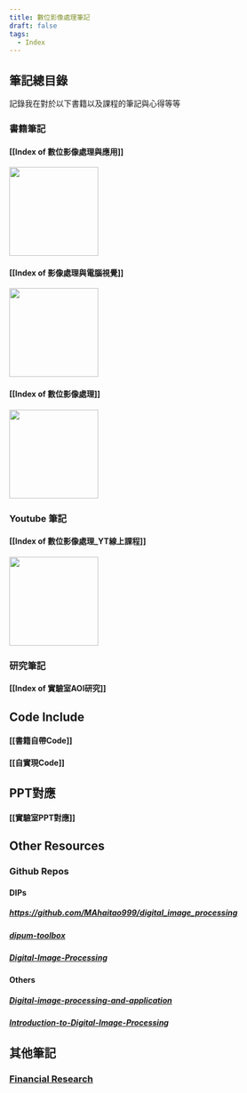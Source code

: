 ```yaml
---
title: 數位影像處理筆記
draft: false
tags:
  - Index
---
```

## 筆記總目錄
記錄我在對於以下書籍以及課程的筆記與心得等等

### 書籍筆記
#### [[Index of 數位影像處理與應用]]
<img src="https://cf-assets1.tenlong.com.tw/images/70698/medium/EU31214.jpg" style="width:10rem">

#### [[Index of 影像處理與電腦視覺]]
<img src="https://faculty.csie.ntust.edu.tw/~klchung/images/IPCV_2015_book_pic.jpg" style="width:10rem">

#### [[Index of 數位影像處理]]
<img src="https://cf-assets1.tenlong.com.tw/images/46846/medium/21011193731087_469_m.jpg" style="width:10rem">

### Youtube 筆記
#### [[Index of 數位影像處理_YT線上課程]]
<img src="https://high.deltamoocx.net/static/deltamoocx/images/banner_all.jpg" style="width:10rem">


### 研究筆記
#### [[Index of 實驗室AOI研究]]

## Code Include
#### [[書籍自帶Code]]
#### [[自實現Code]]

## PPT對應
#### [[實驗室PPT對應]]

## Other Resources
### Github Repos
#### DIPs
##### https://github.com/MAhaitao999/digital_image_processing
##### **[dipum-toolbox](https://github.com/dipum/dipum-toolbox)**
##### [Digital-Image-Processing](https://github.com/webzhuce07/Digital-Image-Processing)

#### Others
##### **[Digital-image-processing-and-application](https://github.com/Fafa-DL/Digital-image-processing-and-application)**
##### [Introduction-to-Digital-Image-Processing](https://github.com/Wilson-ZheLin/Introduction-to-Digital-Image-Processing)

## 其他筆記
### [Financial Research](https://echoslayer.github.io/Financial-Research/)
